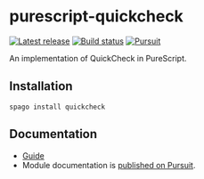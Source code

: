 # purescript-quickcheck

[![Latest release](http://img.shields.io/github/release/purescript/purescript-quickcheck.svg)](https://github.com/purescript/purescript-quickcheck/releases)
[![Build status](https://github.com/purescript/purescript-quickcheck/workflows/CI/badge.svg?branch=master)](https://github.com/purescript/purescript-quickcheck/actions?query=workflow%3ACI+branch%3Amaster)
[![Pursuit](https://pursuit.purescript.org/packages/purescript-quickcheck/badge)](https://pursuit.purescript.org/packages/purescript-quickcheck)

An implementation of QuickCheck in PureScript.

## Installation

```
spago install quickcheck
```

## Documentation

- [Guide](GUIDE.md)
- Module documentation is [published on Pursuit](http://pursuit.purescript.org/packages/purescript-quickcheck).
